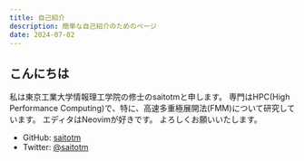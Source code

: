```yaml
---
title: 自己紹介
description: 簡単な自己紹介のためのページ
date: 2024-07-02
---
```

## こんにちは
私は東京工業大学情報理工学院の修士のsaitotmと申します。
専門はHPC(High Performance Computing)で、特に、高速多重極展開法(FMM)について研究しています。
エディタはNeovimが好きです。
よろしくお願いいたします。

- GitHub: [saitotm](https://github.com/saitotm)
- Twitter: [@saitotm](https://twitter.com/saitotm4423)

